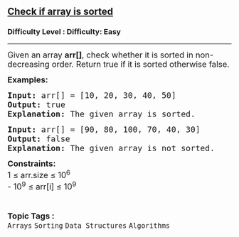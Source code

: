 <h2><a href="https://www.geeksforgeeks.org/problems/check-if-an-array-is-sorted0701/1?page=3&category=Arrays,two-pointer-algorithm&sortBy=submissions">Check if array is sorted</a></h2><h3>Difficulty Level : Difficulty: Easy</h3><hr><div class="problems_problem_content__Xm_eO"><p><span style="font-size: 18px;">Given an array <strong>arr[]</strong>, check whether it is sorted in non-decreasing order. Return </span><span style="font-size: 18px;">true if it is sorted otherwise false.</span></p>
<p><span style="font-size: 18px;"><strong>Examples:</strong></span></p>
<pre><span style="font-size: 18px;"><strong>Input: </strong>arr[] = [10, 20, 30, 40, 50]
<strong>Output:</strong> true
<strong>Explanation:</strong> The given array is sorted.</span></pre>
<pre><span style="font-size: 18px;"><strong>Input: </strong>arr[] = [90, 80, 100, 70, 40, 30]
<strong>Output:</strong> false
<strong>Explanation:</strong>&nbsp;The given array is not sorted.</span></pre>
<p><span style="font-size: 18px;"><strong>Constraints:</strong><br>1 ≤ arr.size ≤ 10<sup>6</sup><br>- 10<sup>9</sup> ≤ arr[i] ≤ 10<sup>9</sup></span></p></div><br><p><span style=font-size:18px><strong>Topic Tags : </strong><br><code>Arrays</code>&nbsp;<code>Sorting</code>&nbsp;<code>Data Structures</code>&nbsp;<code>Algorithms</code>&nbsp;